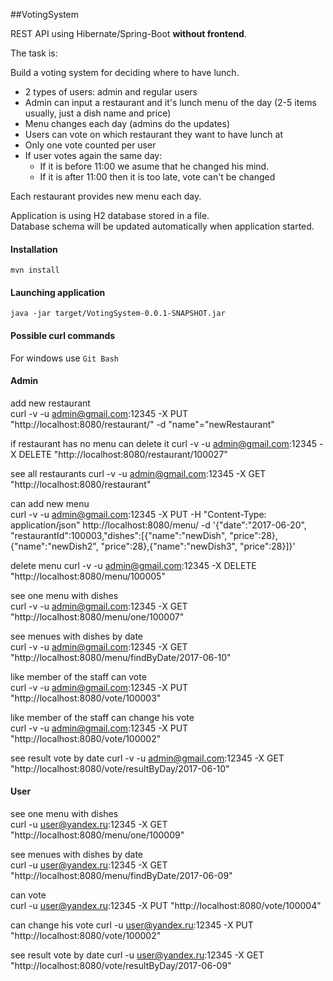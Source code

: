 ##VotingSystem

REST API using Hibernate/Spring-Boot **without frontend**.

The task is:

Build a voting system for deciding where to have lunch.

 * 2 types of users: admin and regular users
 * Admin can input a restaurant and it's lunch menu of the day (2-5 items usually, just a dish name and price)
 * Menu changes each day (admins do the updates)
 * Users can vote on which restaurant they want to have lunch at
 * Only one vote counted per user
 * If user votes again the same day:
    - If it is before 11:00 we asume that he changed his mind.
    - If it is after 11:00 then it is too late, vote can't be changed

Each restaurant provides new menu each day.


Application is using H2 database stored in a file.  
Database schema will be updated automatically when application started.  

#### Installation
`mvn install`
#### Launching application
`java -jar target/VotingSystem-0.0.1-SNAPSHOT.jar`
#### Possible curl commands
For windows use `Git Bash`

#### Admin 
add new restaurant  
curl -v -u admin@gmail.com:12345 -X PUT "http://localhost:8080/restaurant/" -d "name"="newRestaurant"

if restaurant has no menu can delete it 
curl -v -u admin@gmail.com:12345 -X DELETE "http://localhost:8080/restaurant/100027"

see all restaurants 
curl -v -u admin@gmail.com:12345 -X GET "http://localhost:8080/restaurant"

can add new menu    
curl -v -u admin@gmail.com:12345 -X PUT -H "Content-Type: application/json" http://localhost:8080/menu/ -d '{"date":"2017-06-20", "restaurantId":100003,"dishes":[{"name":"newDish", "price":28},{"name":"newDish2", "price":28},{"name":"newDish3", "price":28}]}'

delete menu 
curl -v -u admin@gmail.com:12345 -X DELETE "http://localhost:8080/menu/100005"

see one menu with dishes    
curl -v -u admin@gmail.com:12345 -X GET "http://localhost:8080/menu/one/100007"

see menues with dishes by date  
curl -v -u admin@gmail.com:12345 -X GET "http://localhost:8080/menu/findByDate/2017-06-10"

like member of the staff can vote   
curl -v -u admin@gmail.com:12345 -X PUT "http://localhost:8080/vote/100003"

like member of the staff can change his vote    
curl -v -u admin@gmail.com:12345 -X PUT "http://localhost:8080/vote/100002"

see result vote by date 
curl -v -u admin@gmail.com:12345 -X GET "http://localhost:8080/vote/resultByDay/2017-06-10"


#### User

see one menu with dishes    
curl -u user@yandex.ru:12345 -X GET "http://localhost:8080/menu/one/100009"

see menues with dishes by date  
curl -u user@yandex.ru:12345 -X GET "http://localhost:8080/menu/findByDate/2017-06-09"

can vote    
curl -u user@yandex.ru:12345 -X PUT "http://localhost:8080/vote/100004"

can change his vote 
curl -u user@yandex.ru:12345 -X PUT "http://localhost:8080/vote/100002"

see result vote by date 
curl -u user@yandex.ru:12345 -X GET "http://localhost:8080/vote/resultByDay/2017-06-09"

